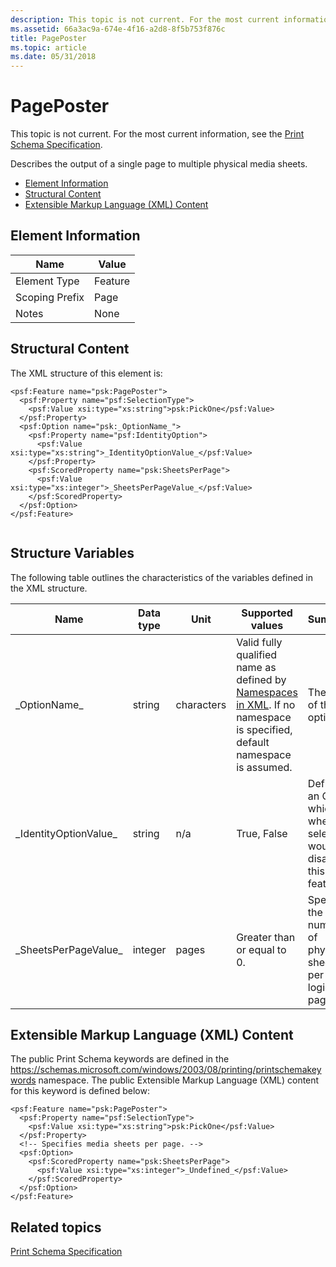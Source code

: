 ```yaml
---
description: This topic is not current. For the most current information, see the Print Schema Specification.
ms.assetid: 66a3ac9a-674e-4f16-a2d8-8f5b753f876c
title: PagePoster
ms.topic: article
ms.date: 05/31/2018
---
```


# PagePoster

This topic is not current. For the most current information, see the [Print Schema Specification](https://download.microsoft.com/download/D/E/C/DECA6E6B-3E81-48E7-B7EF-6D92A547D03C/print-schema-spec-2-0.zip).

Describes the output of a single page to multiple physical media sheets.

-   [Element Information](#element-information)
-   [Structural Content](#structural-content)
-   [Extensible Markup Language (XML) Content](#extensible-markup-language-xml-content)

## Element Information



| Name | Value |
|----------------------------|--------------------|
| Element Type <br/>   | Feature<br/> |
| Scoping Prefix <br/> | Page<br/>    |
| Notes <br/>          | None<br/>    |



 

## Structural Content

The XML structure of this element is:

``` syntax
<psf:Feature name="psk:PagePoster">
  <psf:Property name="psf:SelectionType">
    <psf:Value xsi:type="xs:string">psk:PickOne</psf:Value>
  </psf:Property>
  <psf:Option name="psk:_OptionName_">
    <psf:Property name="psf:IdentityOption">
      <psf:Value xsi:type="xs:string">_IdentityOptionValue_</psf:Value>
    </psf:Property>
    <psf:ScoredProperty name="psk:SheetsPerPage">
      <psf:Value xsi:type="xs:integer">_SheetsPerPageValue_</psf:Value>
    </psf:ScoredProperty>
  </psf:Option>
</psf:Feature>
      
```

## Structure Variables

The following table outlines the characteristics of the variables defined in the XML structure.



| Name                               | Data type          | Unit                  | Supported values                                                                                                                                                                      | Summary                                                                      |
|------------------------------------|--------------------|-----------------------|---------------------------------------------------------------------------------------------------------------------------------------------------------------------------------------|------------------------------------------------------------------------------|
| \_OptionName\_<br/>          | string<br/>  | characters<br/> | Valid fully qualified name as defined by [Namespaces in XML](https://www.w3.org/TR/1999/REC-xml-names-19990114/). If no namespace is specified, default namespace is assumed.<br/> | The name of the option<br/>                                            |
| \_IdentityOptionValue\_<br/> | string<br/>  | n/a<br/>        | True, False<br/>                                                                                                                                                                | Defines an Option which when selected would disable this feature.<br/> |
| \_SheetsPerPageValue\_<br/>  | integer<br/> | pages<br/>      | Greater than or equal to 0.<br/>                                                                                                                                                | Specifies the number of physical sheets per logical page.<br/>         |



 

## Extensible Markup Language (XML) Content

The public Print Schema keywords are defined in the https://schemas.microsoft.com/windows/2003/08/printing/printschemakeywords namespace. The public Extensible Markup Language (XML) content for this keyword is defined below:

``` syntax
<psf:Feature name="psk:PagePoster">
  <psf:Property name="psf:SelectionType">
    <psf:Value xsi:type="xs:string">psk:PickOne</psf:Value>
  </psf:Property>
  <!-- Specifies media sheets per page. -->
  <psf:Option>
    <psf:ScoredProperty name="psk:SheetsPerPage">
      <psf:Value xsi:type="xs:integer">_Undefined_</psf:Value>
    </psf:ScoredProperty>
  </psf:Option>
</psf:Feature>
```

## Related topics

<dl> <dt>

[Print Schema Specification](https://download.microsoft.com/download/D/E/C/DECA6E6B-3E81-48E7-B7EF-6D92A547D03C/print-schema-spec-2-0.zip)
</dt> </dl>

 

 





